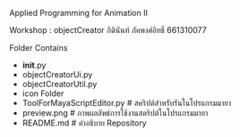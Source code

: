 Applied Programming for Animation II

Workshop : objectCreator
ภิตินันท์ ภัคพงศ์อิทธิ์ 661310077

Folder Contains
- __init__.py
- objectCreatorUi.py
- objectCreatorUtil.py
- icon Folder
- ToolForMayaScriptEditor.py # สคริปต์สำหรับรันในโปรแกรมมายา
- preview.png # ภาพผลลัพธ์การใช้งานสคริปต์ในโปรแกรมมายา
- README.md # คำอธิบาย Repository
